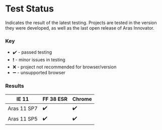 # Test Status

Indicates the result of the latest testing. Projects are tested in the version they were developed, as well as the last open release of Aras Innovator.

### Key

  * :heavy_check_mark: - passed testing
  * :heavy_exclamation_mark: - minor issues in testing
  * :x: - project not recommended for browser/version
  * :heavy_minus_sign: - unsupported browser

### Results

 | IE 11 | FF 38 ESR | Chrome     
---|---|---|
Aras 11 SP7 | :heavy_check_mark: | :heavy_check_mark: | :heavy_check_mark:
Aras 11 SP5 | :heavy_check_mark: | :heavy_check_mark: | :heavy_minus_sign:
